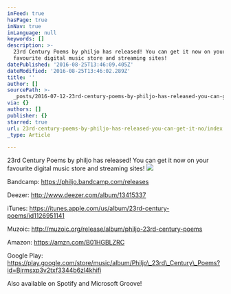```yaml
---
inFeed: true
hasPage: true
inNav: true
inLanguage: null
keywords: []
description: >-
  23rd Century Poems by philjo has released! You can get it now on your
  favourite digital music store and streaming sites!
datePublished: '2016-08-25T13:46:09.405Z'
dateModified: '2016-08-25T13:46:02.289Z'
title: ''
author: []
sourcePath: >-
  _posts/2016-07-12-23rd-century-poems-by-philjo-has-released-you-can-get-it-no.md
via: {}
authors: []
publisher: {}
starred: true
url: 23rd-century-poems-by-philjo-has-released-you-can-get-it-no/index.html
_type: Article

---
```

23rd Century Poems by philjo has released! You can get it now on your favourite digital music store and streaming sites!
![](https://the-grid-user-content.s3-us-west-2.amazonaws.com/3d01bbe0-f69a-43d2-aa58-691d6edbbc03.jpg)

Bandcamp: https://philjo.bandcamp.com/releases

Deezer: http://www.deezer.com/album/13415337

iTunes: https://itunes.apple.com/us/album/23rd-century-poems/id1126951141

Muzoic: http://muzoic.org/release/album/philjo-23rd-century-poems

Amazon: https://amzn.com/B01HGBLZRC

Google Play: https://play.google.com/store/music/album/Philjo\_23rd\_Century\_Poems?id=Bjrmsxp3v2txf3344b6zl4khifi

Also available on Spotify and Microsoft Groove!